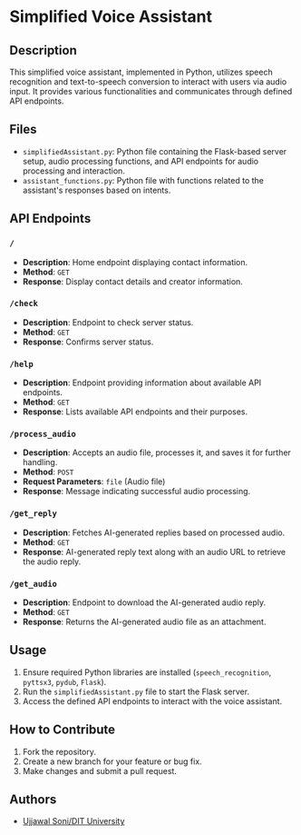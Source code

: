 # Simplified Voice Assistant

## Description

This simplified voice assistant, implemented in Python, utilizes speech recognition and text-to-speech conversion to interact with users via audio input. It provides various functionalities and communicates through defined API endpoints.

## Files

- `simplifiedAssistant.py`: Python file containing the Flask-based server setup, audio processing functions, and API endpoints for audio processing and interaction.
- `assistant_functions.py`: Python file with functions related to the assistant's responses based on intents.

## API Endpoints

### `/`

- **Description**: Home endpoint displaying contact information.
- **Method**: `GET`
- **Response**: Display contact details and creator information.

### `/check`

- **Description**: Endpoint to check server status.
- **Method**: `GET`
- **Response**: Confirms server status.

### `/help`

- **Description**: Endpoint providing information about available API endpoints.
- **Method**: `GET`
- **Response**: Lists available API endpoints and their purposes.

### `/process_audio`

- **Description**: Accepts an audio file, processes it, and saves it for further handling.
- **Method**: `POST`
- **Request Parameters**: `file` (Audio file)
- **Response**: Message indicating successful audio processing.

### `/get_reply`

- **Description**: Fetches AI-generated replies based on processed audio.
- **Method**: `GET`
- **Response**: AI-generated reply text along with an audio URL to retrieve the audio reply.

### `/get_audio`

- **Description**: Endpoint to download the AI-generated audio reply.
- **Method**: `GET`
- **Response**: Returns the AI-generated audio file as an attachment.

## Usage

1. Ensure required Python libraries are installed (`speech_recognition`, `pyttsx3`, `pydub`, `Flask`).
2. Run the `simplifiedAssistant.py` file to start the Flask server.
3. Access the defined API endpoints to interact with the voice assistant.

## How to Contribute

1. Fork the repository.
2. Create a new branch for your feature or bug fix.
3. Make changes and submit a pull request.

## Authors

- [Ujjawal Soni/DIT University](https://github.com/us2002)
